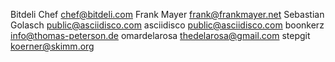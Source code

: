 Bitdeli Chef <chef@bitdeli.com>
Frank Mayer <frank@frankmayer.net>
Sebastian Golasch <public@asciidisco.com>
asciidisco <public@asciidisco.com>
boonkerz <info@thomas-peterson.de>
omardelarosa <thedelarosa@gmail.com>
stepgit <koerner@skimm.org>